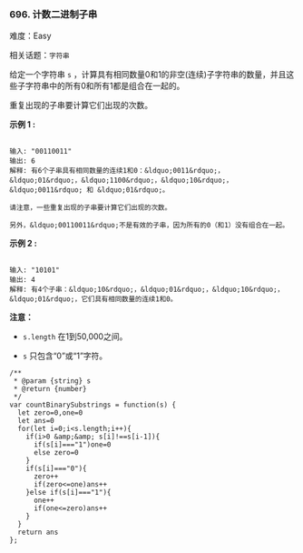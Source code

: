 ### 696. 计数二进制子串

难度：Easy

相关话题：`字符串`

给定一个字符串 `s` ，计算具有相同数量0和1的非空(连续)子字符串的数量，并且这些子字符串中的所有0和所有1都是组合在一起的。



重复出现的子串要计算它们出现的次数。



**示例 1 :** 



```

输入: "00110011"
输出: 6
解释: 有6个子串具有相同数量的连续1和0：&ldquo;0011&rdquo;，&ldquo;01&rdquo;，&ldquo;1100&rdquo;，&ldquo;10&rdquo;，&ldquo;0011&rdquo; 和 &ldquo;01&rdquo;。

请注意，一些重复出现的子串要计算它们出现的次数。

另外，&ldquo;00110011&rdquo;不是有效的子串，因为所有的0（和1）没有组合在一起。
```


**示例 2 :** 



```

输入: "10101"
输出: 4
解释: 有4个子串：&ldquo;10&rdquo;，&ldquo;01&rdquo;，&ldquo;10&rdquo;，&ldquo;01&rdquo;，它们具有相同数量的连续1和0。
```


**注意：** 




* `s.length` 在1到50,000之间。

* `s` 只包含&ldquo;0&rdquo;或&ldquo;1&rdquo;字符。




```
/**
 * @param {string} s
 * @return {number}
 */
var countBinarySubstrings = function(s) {
  let zero=0,one=0
  let ans=0
  for(let i=0;i<s.length;i++){
    if(i>0 &amp;&amp; s[i]!==s[i-1]){
      if(s[i]==="1")one=0
      else zero=0
    }
    if(s[i]==="0"){
      zero++
      if(zero<=one)ans++
    }else if(s[i]==="1"){
      one++
      if(one<=zero)ans++
    }
  }
  return ans
};
```

